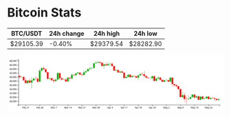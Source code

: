 # Bitcoin Stats

BTC/USDT|24h change|24h high|24h low|
|---|---|---|---|
|$29105.39|-0.40%|$29379.54|$28282.90|

<img src="./chart.svg">
